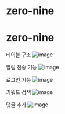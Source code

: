 # zero-nine
# zero-nine
테이블 구조
![image](https://user-images.githubusercontent.com/26499296/202913639-9f5ca37c-798d-477c-b6f6-af768e80dfc2.png)

알림 전송 기능
![image](https://user-images.githubusercontent.com/26499296/202913583-858a4317-43bd-4e51-a3fa-bb7aa45e1702.png)

로그인 기능
![image](https://user-images.githubusercontent.com/26499296/202913604-5a6a238c-f6f6-497d-ae5c-365a03bbec83.png)

키워드 검색
![image](https://user-images.githubusercontent.com/26499296/202913619-84b1b598-1409-4adc-96bd-9c946e402526.png)

댓글 추가
![image]("https://user-images.githubusercontent.com/26499296/202913705-f665137c-a2ab-4714-9130-cc952d58e5e3.png")
